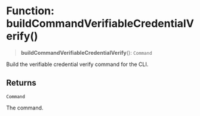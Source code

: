 # Function: buildCommandVerifiableCredentialVerify()

> **buildCommandVerifiableCredentialVerify**(): `Command`

Build the verifiable credential verify command for the CLI.

## Returns

`Command`

The command.
